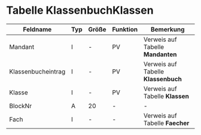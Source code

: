 # Tabelle KlassenbuchKlassen


| Feldname           | Typ | Größe | Funktion | Bemerkung                           |
|--------------------|-----|-------|----------|-------------------------------------|
| Mandant            | I   | -     | PV       | Verweis auf Tabelle **Mandanten**   |
| Klassenbucheintrag | I   | -     | PV       | Verweis auf Tabelle **Klassenbuch** |
| Klasse             | I   | -     | PV       | Verweis auf Tabelle **Klassen**     |
| BlockNr            | A   | 20    | -        | -                                   |
| Fach               | I   | -     | -        | Verweis auf Tabelle **Faecher**     |


